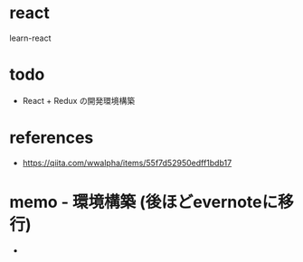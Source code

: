 # react
learn-react

# todo
- React + Redux の開発環境構築

# references
- https://qiita.com/wwalpha/items/55f7d52950edff1bdb17

# memo - 環境構築 (後ほどevernoteに移行)
-
